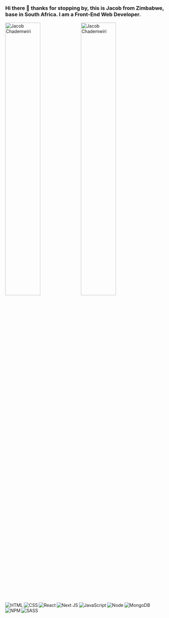 ### Hi there 👋 thanks for stopping by, this is **Jacob** from Zimbabwe, base in South Africa. I am a Front-End Web Developer.



<img alt="Jacob Chademwiri" align="left" width="47%" src="https://github-readme-stats.vercel.app/api?username=jchademwiri&theme=algolia&show_icons=true" />
<img alt="Jacob Chademwiri" width="47%"  src="https://github-readme-stats.vercel.app/api/top-langs/?username=jchademwiri&layout=compact" />






<img alt="HTML" align="left" src="https://img.shields.io/badge/html5-%23E34F26.svg?style=for-the-badge&logo=html5&logoColor=white" />
<img alt="CSS" align="left" src="https://img.shields.io/badge/css3-%231572B6.svg?style=for-the-badge&logo=css3&logoColor=white" />
<img alt="React" align="left" src="https://img.shields.io/badge/react-%2320232a.svg?style=for-the-badge&logo=react&logoColor=%2361DAFB" />
<img alt="Next JS" align="left" src="https://img.shields.io/badge/Next-black?style=for-the-badge&logo=next.js&logoColor=white" />
<img alt="JavaScript" align="left" src="https://img.shields.io/badge/javascript-%23323330.svg?style=for-the-badge&logo=javascript&logoColor=%23F7DF1E" />
<img alt="Node" align="left" src="https://img.shields.io/badge/node.js-6DA55F?style=for-the-badge&logo=node.js&logoColor=white" />
<img alt="MongoDB" align="left" src="https://img.shields.io/badge/MongoDB-%234ea94b.svg?style=for-the-badge&logo=mongodb&logoColor=white" />
<img alt="SASS"  src="https://img.shields.io/badge/SASS-hotpink.svg?style=for-the-badge&logo=SASS&logoColor=white" />
<img alt="NPM" align="left" src="https://img.shields.io/badge/NPM-%23000000.svg?style=for-the-badge&logo=npm&logoColor=white" />






